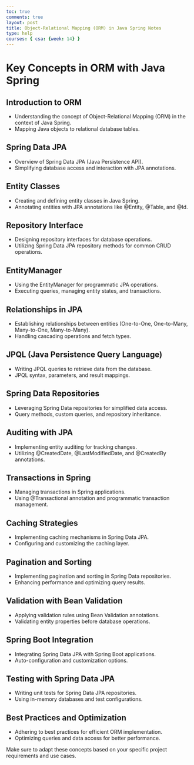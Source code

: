 ```yaml
---
toc: true
comments: true
layout: post
title: Object-Relational Mapping (ORM) in Java Spring Notes
type: help
courses: { csa: {week: 14} }
---
```


# Key Concepts in ORM with Java Spring

## Introduction to ORM
- Understanding the concept of Object-Relational Mapping (ORM) in the context of Java Spring.
- Mapping Java objects to relational database tables.

## Spring Data JPA
- Overview of Spring Data JPA (Java Persistence API).
- Simplifying database access and interaction with JPA annotations.

## Entity Classes
- Creating and defining entity classes in Java Spring.
- Annotating entities with JPA annotations like @Entity, @Table, and @Id.

## Repository Interface
- Designing repository interfaces for database operations.
- Utilizing Spring Data JPA repository methods for common CRUD operations.

## EntityManager
- Using the EntityManager for programmatic JPA operations.
- Executing queries, managing entity states, and transactions.

## Relationships in JPA
- Establishing relationships between entities (One-to-One, One-to-Many, Many-to-One, Many-to-Many).
- Handling cascading operations and fetch types.

## JPQL (Java Persistence Query Language)
- Writing JPQL queries to retrieve data from the database.
- JPQL syntax, parameters, and result mappings.

## Spring Data Repositories
- Leveraging Spring Data repositories for simplified data access.
- Query methods, custom queries, and repository inheritance.

## Auditing with JPA
- Implementing entity auditing for tracking changes.
- Utilizing @CreatedDate, @LastModifiedDate, and @CreatedBy annotations.

## Transactions in Spring
- Managing transactions in Spring applications.
- Using @Transactional annotation and programmatic transaction management.

## Caching Strategies
- Implementing caching mechanisms in Spring Data JPA.
- Configuring and customizing the caching layer.

## Pagination and Sorting
- Implementing pagination and sorting in Spring Data repositories.
- Enhancing performance and optimizing query results.

## Validation with Bean Validation
- Applying validation rules using Bean Validation annotations.
- Validating entity properties before database operations.

## Spring Boot Integration
- Integrating Spring Data JPA with Spring Boot applications.
- Auto-configuration and customization options.

## Testing with Spring Data JPA
- Writing unit tests for Spring Data JPA repositories.
- Using in-memory databases and test configurations.

## Best Practices and Optimization
- Adhering to best practices for efficient ORM implementation.
- Optimizing queries and data access for better performance.

Make sure to adapt these concepts based on your specific project requirements and use cases.